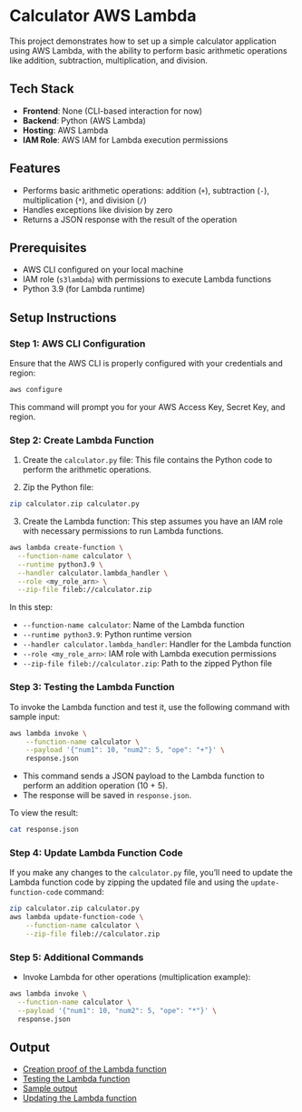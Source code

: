 # Calculator AWS Lambda

This project demonstrates how to set up a simple calculator application using AWS Lambda, with the ability to perform basic arithmetic operations like addition, subtraction, multiplication, and division.

## Tech Stack
- **Frontend**: None (CLI-based interaction for now)
- **Backend**: Python (AWS Lambda)
- **Hosting**: AWS Lambda
- **IAM Role**: AWS IAM for Lambda execution permissions

## Features
- Performs basic arithmetic operations: addition (`+`), subtraction (`-`), multiplication (`*`), and division (`/`)
- Handles exceptions like division by zero
- Returns a JSON response with the result of the operation

## Prerequisites
- AWS CLI configured on your local machine
- IAM role (`s3lambda`) with permissions to execute Lambda functions
- Python 3.9 (for Lambda runtime)

## Setup Instructions

### Step 1: AWS CLI Configuration

Ensure that the AWS CLI is properly configured with your credentials and region:
```bash
aws configure
```
This command will prompt you for your AWS Access Key, Secret Key, and region.

### Step 2: Create Lambda Function
1. Create the `calculator.py` file: This file contains the Python code to perform the arithmetic operations.


2. Zip the Python file:
```bash
zip calculator.zip calculator.py
```

3. Create the Lambda function:
This step assumes you have an IAM role with necessary permissions to run Lambda functions.
```bash
aws lambda create-function \
  --function-name calculator \
  --runtime python3.9 \
  --handler calculator.lambda_handler \
  --role <my_role_arn> \
  --zip-file fileb://calculator.zip
```
In this step:
- `--function-name calculator`: Name of the Lambda function
- `--runtime python3.9`: Python runtime version
- `--handler calculator.lambda_handler`: Handler for the Lambda function
- `--role <my_role_arn>`: IAM role with Lambda execution permissions
- `--zip-file fileb://calculator.zip`: Path to the zipped Python file

### Step 3: Testing the Lambda Function

To invoke the Lambda function and test it, use the following command with sample input:
```bash
aws lambda invoke \
    --function-name calculator \
    --payload '{"num1": 10, "num2": 5, "ope": "+"}' \
    response.json
```
- This command sends a JSON payload to the Lambda function to perform an addition operation (10 + 5).
- The response will be saved in `response.json`.

To view the result:
```bash
cat response.json
```

### Step 4: Update Lambda Function Code

If you make any changes to the `calculator.py` file, you’ll need to update the Lambda function code by zipping the updated file and using the `update-function-code` command:
```bash
zip calculator.zip calculator.py
aws lambda update-function-code \
    --function-name calculator \
    --zip-file fileb://calculator.zip
```

### Step 5: Additional Commands
- Invoke Lambda for other operations (multiplication example):
```bash
aws lambda invoke \
  --function-name calculator \
  --payload '{"num1": 10, "num2": 5, "ope": "*"}' \
  response.json
```

## Output
- [Creation proof of the Lambda function](create.png)
- [Testing the Lambda function](test.png)
- [Sample output](output.png)
- [Updating the Lambda function](proof.png)